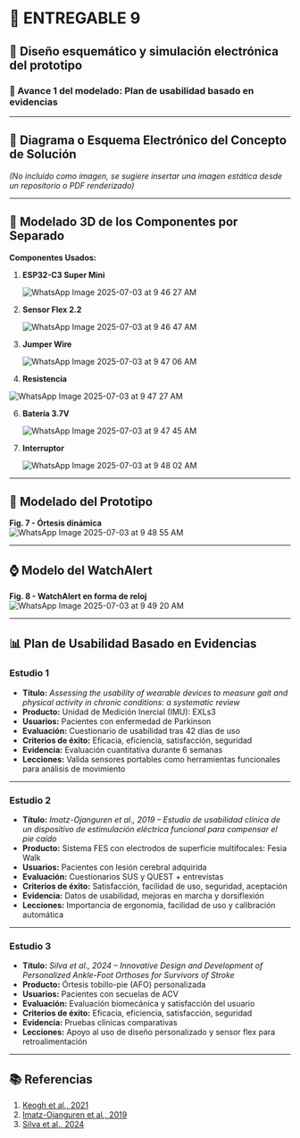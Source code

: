 # 🧩 ENTREGABLE 9

## 🎯 Diseño esquemático y simulación electrónica del prototipo

### 📍 Avance 1 del modelado: Plan de usabilidad basado en evidencias

---

## 📐 Diagrama o Esquema Electrónico del Concepto de Solución

*(No incluido como imagen, se sugiere insertar una imagen estática desde un repositorio o PDF renderizado)*

---

## 🧱 Modelado 3D de los Componentes por Separado

**Componentes Usados:**

1. **ESP32-C3 Super Mini**
   
   ![WhatsApp Image 2025-07-03 at 9 46 27 AM](https://github.com/user-attachments/assets/6e24b73a-dd18-4b81-b0a6-258af01f4b8b)

3. **Sensor Flex 2.2**
   
   ![WhatsApp Image 2025-07-03 at 9 46 47 AM](https://github.com/user-attachments/assets/8289d805-5f8f-4989-8f4a-1000afa673fb)

4. **Jumper Wire**
   
   ![WhatsApp Image 2025-07-03 at 9 47 06 AM](https://github.com/user-attachments/assets/af5cdceb-f5b7-4512-9f2b-ba7a8eff837a)

5. **Resistencia**
   
  ![WhatsApp Image 2025-07-03 at 9 47 27 AM](https://github.com/user-attachments/assets/4d94a8ed-bc13-4f0c-84fe-e28332e4616c)

6. **Batería 3.7V**
   
   ![WhatsApp Image 2025-07-03 at 9 47 45 AM](https://github.com/user-attachments/assets/e7b74b33-79cf-49bd-81fd-5229dedb85ff)

7. **Interruptor**
   
   ![WhatsApp Image 2025-07-03 at 9 48 02 AM](https://github.com/user-attachments/assets/28b0209a-1046-4a5b-b10d-4c97dd0f0ee6)

---

## 🧩 Modelado del Prototipo

**Fig. 7 - Órtesis dinámica**  
   ![WhatsApp Image 2025-07-03 at 9 48 55 AM](https://github.com/user-attachments/assets/33cb45cc-8f86-4848-9da3-5bf6bf3e189c)

---

## ⌚ Modelo del WatchAlert

**Fig. 8 - WatchAlert en forma de reloj**  
   ![WhatsApp Image 2025-07-03 at 9 49 20 AM](https://github.com/user-attachments/assets/10a97dfa-c3ab-4b83-b267-e61071314a0e)

---

## 📊 Plan de Usabilidad Basado en Evidencias

### Estudio 1

- **Título:** *Assessing the usability of wearable devices to measure gait and physical activity in chronic conditions: a systematic review*
- **Producto:** Unidad de Medición Inercial (IMU): EXLs3
- **Usuarios:** Pacientes con enfermedad de Parkinson
- **Evaluación:** Cuestionario de usabilidad tras 42 días de uso
- **Criterios de éxito:** Eficacia, eficiencia, satisfacción, seguridad
- **Evidencia:** Evaluación cuantitativa durante 6 semanas
- **Lecciones:** Valida sensores portables como herramientas funcionales para análisis de movimiento

---

### Estudio 2

- **Título:** *Imatz-Ojanguren et al., 2019 – Estudio de usabilidad clínica de un dispositivo de estimulación eléctrica funcional para compensar el pie caído*
- **Producto:** Sistema FES con electrodos de superficie multifocales: Fesia Walk
- **Usuarios:** Pacientes con lesión cerebral adquirida
- **Evaluación:** Cuestionarios SUS y QUEST + entrevistas
- **Criterios de éxito:** Satisfacción, facilidad de uso, seguridad, aceptación
- **Evidencia:** Datos de usabilidad, mejoras en marcha y dorsiflexión
- **Lecciones:** Importancia de ergonomía, facilidad de uso y calibración automática

---

### Estudio 3

- **Título:** *Silva et al., 2024 – Innovative Design and Development of Personalized Ankle-Foot Orthoses for Survivors of Stroke*
- **Producto:** Órtesis tobillo-pie (AFO) personalizada
- **Usuarios:** Pacientes con secuelas de ACV
- **Evaluación:** Evaluación biomecánica y satisfacción del usuario
- **Criterios de éxito:** Eficacia, eficiencia, satisfacción, seguridad
- **Evidencia:** Pruebas clínicas comparativas
- **Lecciones:** Apoyo al uso de diseño personalizado y sensor flex para retroalimentación

---

## 📚 Referencias

1. [Keogh et al., 2021](https://doi.org/10.1186/s12984-021-00931-2)  
2. [Imatz-Ojanguren et al., 2019](https://journals.sagepub.com/doi/full/10.1177/2055668319862141)  
3. [Silva et al., 2024](https://www.researchprotocols.org/2024/1/e52365)
